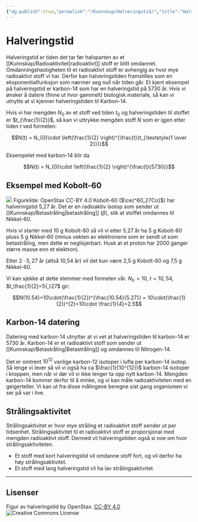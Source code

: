 ```yaml
---
{"dg-publish":true,"permalink":"/Kunnskap/Halveringstid/","title":"Halveringstid","tags":["fysikk","naturfag"]}
---
```



# Halveringstid
Halveringstid er tiden det tar før halvparten av et [[Kunnskap/Radioaktivitet\|radioaktivt]] stoff er blitt omdannet. Omdanningshastigheten til et radioaktivt stoff er avhengig av hvor mye radioaktivt stoff vi har. Derfor kan halveringstiden framstilles som en eksponentialfunksjon som nærmer seg null når tiden går. Et kjent eksempel på halveringstid er karbon-14 som har en halveringstid på 5730 år. Hvis vi ønsker å datere (finne ut hvor gammelt) biologisk materiale, så kan vi utnytte at vi kjenner halveringstiden til Karbon-14.

Hvis vi har mengden $N_0$ av et stoff ved tiden $t_0$ og halveringstiden til stoffet er $t_{\frac{1}{2}}$, så kan vi uttrykke mengden stoff $N$ som er igjen etter tiden $t$ ved formelen:

$$N(t) = N_{0}\cdot \left(\frac{1}{2} \right)^{\frac{t}{t_{\textstyle{1 \over 2}}}}$$

Eksempelet med karbon-14 blir da

$$N(t) = N_{0}\cdot \left(\frac{1}{2} \right)^{\frac{t}{5730}}$$

## Eksempel med Kobolt-60
![](https://chem.libretexts.org/@api/deki/files/63554/CNX_Chem_21_03_HalfLife.jpg?revision=1&size=bestfit&width=602&height=367)
Figurkilde: OpenStax CC-BY 4.0
Kobolt-60 ($\ce{^60_27Co}$) har halveringstid 5,27 år. Det er en radioaktiv isotop som sender ut [[Kunnskap/Betastråling\|betastråling]] ($\beta$), slik at stoffet omdannes til Nikkel-60. 

Hvis vi starter med 10 g Kobolt-60 så vil vi etter 5,27 år ha 5 g Kobolt-60 pluss 5 g Nikkel-60 (minus vekten av elektronene som er sendt ut som betastråling, men dette er neglisjerbart. Husk at et proton har 2000 ganger større masse enn et elektron).

Etter $2\cdot 5{,}27$ år (altså 10,54 år) vil det kun være 2,5 g Kobolt-60 og 7,5 g Nikkel-60.

Vi kan sjekke at dette stemmer med formelen vår. $N_0=10$, $t=10{,}54$, $t_\frac{1}{2}=5{,}27$ gir:

$$N(10.54)=10\cdot(\frac{1}{2})^{\frac{10.54}{5.27}} = 10\cdot(\frac{1}{2})^{2}=10\cdot \frac{1}{4}=2.5$$

## Karbon-14 datering
Datering med karbon-14 utnytter at vi vet at halveringstiden til karbon-14 er 5730 år. Karbon-14 er et radioaktivt stoff som sender ut [[Kunnskap/Betastråling\|Betastråling]] og omdannes til Nitrogen-14. 

Det er omtrent $10^{12}$ vanlige karbon-12 isotoper i lufta per karbon-14 isotop. Så lenge vi lever så vil vi også ha ca $\frac{1}{10^{12}}$ karbon-14 isotoper i kroppen, men når vi dør vil vi ikke lenger ta opp nytt karbon-14. Mengden karbon-14 kommer derfor til å minke, og vi kan måle radioaktiviteten med en geigerteller. Vi kan ut fra disse målingene beregne sist gang organismen vi ser på var i live.

## Strålingsaktivitet
Strålingsaktivitet er hvor mye stråling et radioaktivt stoff sender ut per tidsenhet. 
Strålingsaktivitet til et radioaktivt stoff er proporsjonal med mengden radioaktivt stoff. Dermed vil halveringstiden også si noe om hvor strålingsaktiviteten. 
- Et stoff med kort halveringstid vil omdanne stoff fort, og vil derfor ha høy strålingsaktivitet. 
- Et stoff med lang halveringstid vil ha lav strålingsaktivitet. 

---

## Lisenser
Figur av halveringstid by OpenStax. [CC-BY 4.0](https://creativecommons.org/licenses/by/4.0/) 
![Creative Commons License](https://i.creativecommons.org/l/by/4.0/80x15.png)
